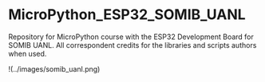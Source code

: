# MicroPython_ESP32_SOMIB_UANL
Repository for MicroPython course with the ESP32 Development Board for SOMIB UANL. All correspondent credits for the libraries and scripts authors when used.

!(../images/somib_uanl.png)
